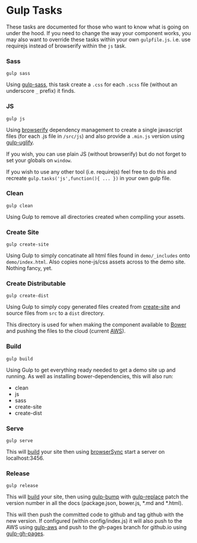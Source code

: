 # Gulp Tasks

These tasks are documented for those who want to know what is going on under the hood.  If you need to change the way your component works, you may also want to override these tasks within your own `gulpfile.js`. i.e. use requirejs instead of browserify within the `js` task.

### Sass

`gulp sass`

Using [gulp-sass](https://github.com/dlmanning/gulp-sass), this task create a `.css` for each `.scss` file (without an underscore `_` prefix) it finds. 

### JS

`gulp js`

Using [browserify](https://www.npmjs.com/package/browserify) dependency management to create a single javascript files (for each .js file in `/src/js`) and also provide a `.min.js` version using [gulp-uglify](https://www.npmjs.com/package/gulp-uglify). 

If you wish, you can use plain JS (without browserify) but do not forget to set your globals on `window`.

If you wish to use any other tool (i.e. requirejs) feel free to do this and recreate `gulp.tasks('js',function(){ ... })` in your own gulp file.

### Clean

`gulp clean`

Using Gulp to remove all directories created when compiling your assets.

### Create Site

`gulp create-site`

Using Gulp to simply concatinate all html files found in `demo/_includes` onto `demo/index.html`. Also copies none-js/css assets across to the demo site. Nothing fancy, yet.


### Create Distributable

`gulp create-dist`

Using Gulp to simply copy generated files created from [create-site](#create-site) and source files from `src` to a `dist` directory.  

This directory is used for when making the component available to [Bower](http://bower.io/) and pushing the files to the cloud (current [AWS](http://aws.amazon.com/s3/)).

### Build

`gulp build`

Using Gulp to get everything ready needed to get a demo site up and running.  As well as installing bower-dependencies, this will also run:

  * clean
  * js
  * sass
  * create-site
  * create-dist

### Serve

`gulp serve`

This will [build](#build) your site then using [browserSync](https://www.npmjs.com/package/browser-sync) start a server on localhost:3456.


### Release

`gulp release`

This will [build](#build) your site, then using [gulp-bump](https://www.npmjs.com/package/gulp-bump) with [gulp-replace](https://www.npmjs.com/package/gulp-replace) patch the version number in all the docs (package.json, bower.js, *.md and *.html).

This will then push the committed code to github and tag github with the new version. If configured (within config/index.js) it will also push to the AWS using [gulp-aws](https://www.npmjs.com/package/gulp-aws) and push to the gh-pages branch for github.io using [gulp-gh-pages](https://www.npmjs.com/package/gulp-gh-pages).
